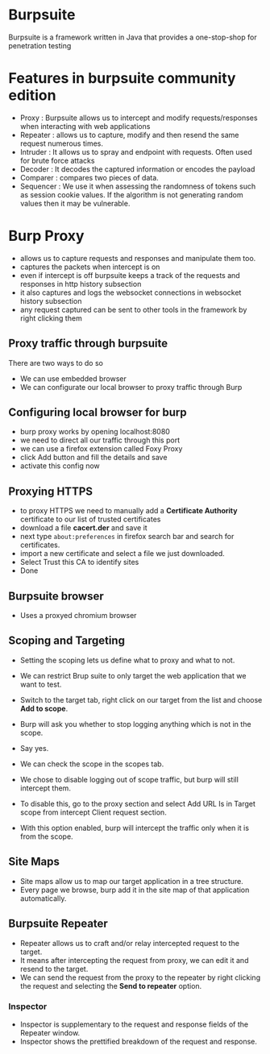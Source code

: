 # Burpsuite

Burpsuite is a framework written in Java that provides a one-stop-shop for penetration testing

# Features in burpsuite community edition

- Proxy : Burpsuite allows us to intercept and modify requests/responses when interacting with web applications
- Repeater : allows us to capture, modify and then resend the same request numerous times.
- Intruder : It allows us to spray and endpoint with requests. Often used for brute force attacks
- Decoder : It decodes the captured information or encodes the payload
- Comparer : compares two pieces of data. 
- Sequencer : We use it when assessing the randomness of tokens such as session cookie values. If the algorithm is not generating random values then it may be vulnerable.


# Burp Proxy

- allows us to capture requests and responses and manipulate them too.
- captures the packets when intercept is on
- even if intercept is off burpsuite keeps a track of the requests and responses in http history subsection
- it also captures and logs the websocket connections in websocket history subsection
- any request captured can be sent to other tools in the framework by right clicking them

## Proxy traffic through burpsuite

There are two ways to do so

- We can use embedded browser
- We can configurate our local browser to proxy traffic through Burp

## Configuring local browser for burp

- burp proxy works by opening localhost:8080
- we need to direct all our traffic through this port
- we can use a firefox extension called Foxy Proxy
- click Add button and fill the details and save
- activate this config now

## Proxying HTTPS 

- to proxy HTTPS we need to manually add a **Certificate Authority** certificate to our list of trusted certificates
- download a file **cacert.der** and save it
- next type ```about:preferences``` in firefox search bar and search for certificates.
- import a new certificate and select a file we just downloaded.
- Select Trust this CA to identify sites
- Done

## Burpsuite browser

- Uses a proxyed chromium browser


## Scoping and Targeting

- Setting the scoping lets us define what to proxy and what to not.
- We can restrict Brup suite to only target the web application that we want to test.
- Switch to the target tab, right click on our target from the list and choose __Add to scope__.
- Burp will ask you whether to stop logging anything which is not in the scope.
- Say yes.

- We can check the scope in the scopes tab.
- We chose to disable logging out of scope traffic, but burp will still intercept them.
- To disable this, go to the proxy section and select Add URL Is in Target scope from intercept Client request section.
- With this option enabled, burp will intercept the traffic only when it is from the scope.

## Site Maps

- Site maps allow us to map our target application in a tree structure.
- Every page we browse, burp add it in the site map of that application automatically.


## Burpsuite Repeater 

- Repeater allows us to craft and/or relay intercepted request to the target.
- It means after intercepting the request from proxy, we can edit it and resend to the target.
- We can send the request from the proxy to the repeater by right clicking the request and selecting the **Send to repeater** option.

### Inspector

- Inspector is supplementary to the request and response fields of the Repeater window.
- Inspector shows the prettified breakdown of the request and response.